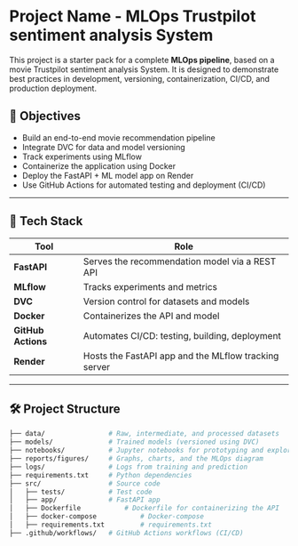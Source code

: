 # Project Name - MLOps Trustpilot sentiment analysis System

This project is a starter pack for a complete **MLOps pipeline**, based on a movie Trustpilot sentiment analysis System. It is designed to demonstrate best practices in development, versioning, containerization, CI/CD, and production deployment.

## 🎯 Objectives

- Build an end-to-end movie recommendation pipeline
- Integrate DVC for data and model versioning
- Track experiments using MLflow
- Containerize the application using Docker
- Deploy the FastAPI + ML model app on Render
- Use GitHub Actions for automated testing and deployment (CI/CD)

---

## 🔧 Tech Stack

| Tool         | Role                                                       |
|--------------|------------------------------------------------------------|
| **FastAPI**  | Serves the recommendation model via a REST API             |
| **MLflow**   | Tracks experiments and metrics                             |
| **DVC**      | Version control for datasets and models                    |
| **Docker**   | Containerizes the API and model                            |
| **GitHub Actions** | Automates CI/CD: testing, building, deployment       |
| **Render**   | Hosts the FastAPI app and the MLflow tracking server       |

---

## 🛠️ Project Structure

```bash
├── data/                # Raw, intermediate, and processed datasets
├── models/              # Trained models (versioned using DVC)
├── notebooks/           # Jupyter notebooks for prototyping and exploration
├── reports/figures/     # Graphs, charts, and the MLOps diagram
├── logs/                # Logs from training and prediction
├── requirements.txt     # Python dependencies
├── src/                 # Source code
│   ├── tests/           # Test code
│   ├── app/             # FastAPI app
│   ├── Dockerfile           # Dockerfile for containerizing the API
│   ├── docker-compose           # Docker-compose
│   ├── requirements.txt         # requirements.txt
├── .github/workflows/   # GitHub Actions workflows (CI/CD)
